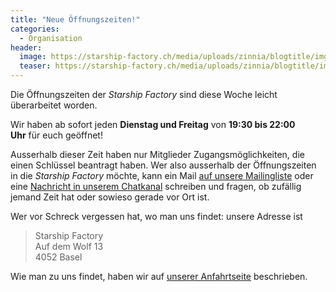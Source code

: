 ```yaml
---
title: "Neue Öffnungszeiten!"
categories:
  - Organisation
header:
  image: https://starship-factory.ch/media/uploads/zinnia/blogtitle/img_0001_GidxVNc_VplXzDs.png
  teaser: https://starship-factory.ch/media/uploads/zinnia/blogtitle/img_0001_GidxVNc_VplXzDs.png
---
```


Die Öffnungszeiten der _Starship Factory_ sind diese Woche leicht überarbeitet worden.

Wir haben ab sofort jeden **Dienstag und Freitag** von **19:30 bis 22:00 Uhr** für euch geöffnet!

Ausserhalb dieser Zeit haben nur Mitglieder Zugangsmöglichkeiten, die einen Schlüssel beantragt haben. Wer also ausserhalb der Öffnungszeiten in die _Starship Factory_ möchte, kann ein Mail [auf unsere Mailingliste](https://wiki.starship-factory.ch/Mailingliste/#index2h1) oder eine [Nachricht in unserem Chatkanal](https://wiki.starship-factory.ch/IRC/) schreiben und fragen, ob zufällig jemand Zeit hat oder sowieso gerade vor Ort ist.

Wer vor Schreck vergessen hat, wo man uns findet: unsere Adresse ist

> Starship Factory  
> Auf dem Wolf 13  
> 4052 Basel

Wie man zu uns findet, haben wir auf [unserer Anfahrtseite](https://starship-factory.ch/anfahrt/) beschrieben.
